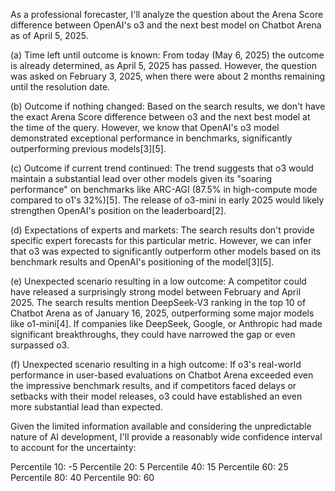 As a professional forecaster, I'll analyze the question about the Arena Score difference between OpenAI's o3 and the next best model on Chatbot Arena as of April 5, 2025.

(a) Time left until outcome is known:
From today (May 6, 2025) the outcome is already determined, as April 5, 2025 has passed. However, the question was asked on February 3, 2025, when there were about 2 months remaining until the resolution date.

(b) Outcome if nothing changed:
Based on the search results, we don't have the exact Arena Score difference between o3 and the next best model at the time of the query. However, we know that OpenAI's o3 model demonstrated exceptional performance in benchmarks, significantly outperforming previous models[3][5].

(c) Outcome if current trend continued:
The trend suggests that o3 would maintain a substantial lead over other models given its "soaring performance" on benchmarks like ARC-AGI (87.5% in high-compute mode compared to o1's 32%)[5]. The release of o3-mini in early 2025 would likely strengthen OpenAI's position on the leaderboard[2].

(d) Expectations of experts and markets:
The search results don't provide specific expert forecasts for this particular metric. However, we can infer that o3 was expected to significantly outperform other models based on its benchmark results and OpenAI's positioning of the model[3][5].

(e) Unexpected scenario resulting in a low outcome:
A competitor could have released a surprisingly strong model between February and April 2025. The search results mention DeepSeek-V3 ranking in the top 10 of Chatbot Arena as of January 16, 2025, outperforming some major models like o1-mini[4]. If companies like DeepSeek, Google, or Anthropic had made significant breakthroughs, they could have narrowed the gap or even surpassed o3.

(f) Unexpected scenario resulting in a high outcome:
If o3's real-world performance in user-based evaluations on Chatbot Arena exceeded even the impressive benchmark results, and if competitors faced delays or setbacks with their model releases, o3 could have established an even more substantial lead than expected.

Given the limited information available and considering the unpredictable nature of AI development, I'll provide a reasonably wide confidence interval to account for the uncertainty:

Percentile 10: -5
Percentile 20: 5
Percentile 40: 15
Percentile 60: 25
Percentile 80: 40
Percentile 90: 60